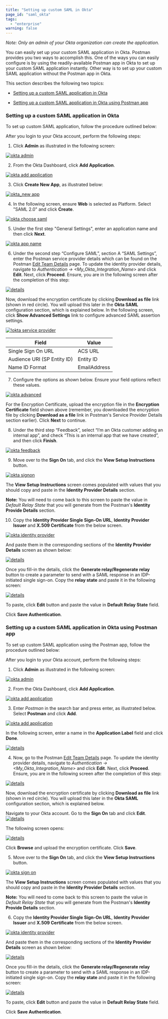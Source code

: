 ```yaml
---
title: "Setting up custom SAML in Okta"
page_id: "saml_okta"
tags: 
  - "enterprise"
warning: false
---
```


*Note: Only an admin of your Okta organization can create the application.*

You can easily set up your custom SAML application in Okta. Postman provides you two ways to accomplish this. One of the ways you can easily configure is by using the readily-available Postman app in Okta to set up your custom SAML application instantly. Other way is to set up your custom SAML application without the Postman app in Okta.

This section describes the following two topics:

* [Setting up a custom SAML application in Okta](#setting-up-a-custom-saml-application-in-okta)

* [Setting up a custom SAML application in Okta using Postman app](#setting-up-a-custom-saml-application-in-okta-using-postman-app)


### Setting up a custom SAML application in Okta

To set up custom SAML application, follow the procedure outlined below: 

After you login to your Okta account, perform the following steps:

1. Click **Admin** as illustrated in the following screen:

[![okta admin](https://s3.amazonaws.com/postman-static-getpostman-com/postman-docs/Okta-SAML2.png)](https://s3.amazonaws.com/postman-static-getpostman-com/postman-docs/Okta-SAML2.png)

2. From the Okta Dashboard, click **Add Application**.

[![okta add application](https://s3.amazonaws.com/postman-static-getpostman-com/postman-docs/Okta-Add-Application1.png)](https://s3.amazonaws.com/postman-static-getpostman-com/postman-docs/Okta-Add-Application1.png) 
  
3. Click **Create New App**, as illustrated below:

[![okta_new app](https://s3.amazonaws.com/postman-static-getpostman-com/postman-docs/Okta-Create-Application1.png)](https://s3.amazonaws.com/postman-static-getpostman-com/postman-docs/Okta-Create-Application1.png)

4. In the following screen, ensure **Web** is selected as Platform. Select "SAML 2.0" and click **Create**.

[![okta choose saml](https://s3.amazonaws.com/postman-static-getpostman-com/postman-docs/Okta-Choose-SAML1.png)](https://s3.amazonaws.com/postman-static-getpostman-com/postman-docs/Okta-Choose-SAML1.png)

5. Under the first step "General Settings", enter an application name and then click **Next**.

[![okta app name](https://s3.amazonaws.com/postman-static-getpostman-com/postman-docs/okta_app_name.png)](https://s3.amazonaws.com/postman-static-getpostman-com/postman-docs/okta_app_name.png)

6. Under the second step “Configure SAML”, section A “SAML Settings”, enter the Postman service provider details which can be found on the Postman [Edit Team Details](https://go.postman.co/settings/team/general) page. To update the identity provider details, navigate to *Authentication -> <My_Okta_Integration_Name>* and click **Edit**. Next, click **Proceed**. Ensure, you are in the following screen after the completion of this step:

[![details](https://s3.amazonaws.com/postman-static-getpostman-com/postman-docs/Okta-IDP-Details.png)](https://s3.amazonaws.com/postman-static-getpostman-com/postman-docs/ENT-identity-provider-details.png)

Now, download the encryption certificate by clicking **Download as file** link (shown in red circle). You will upload this later in the **Okta SAML** configuration section, which is explained below. In the following screen, click **Show Advanced Settings** link to configure advanced SAML assertion settings.

[![!okta service provider](https://s3.amazonaws.com/postman-static-getpostman-com/postman-docs/okta_service_provider.png)](https://s3.amazonaws.com/postman-static-getpostman-com/postman-docs/okta_service_provider.png)

| **Field** | **Value** |
| --- | --- |
| Single Sign On URL | ACS URL |
| Audience URI (SP Entity ID) | Entity ID |
| Name ID Format | EmailAddress |
 
7. Configure the options as shown below. Ensure your field options reflect these values.

[![okta advanced](https://s3.amazonaws.com/postman-static-getpostman-com/postman-docs/Okta-SAML-Adv-Settings.png)](https://s3.amazonaws.com/postman-static-getpostman-com/postman-docs/Okta-SAML-Adv-Settings.png)
 
For the Encryption Certificate, upload the encryption file in the **Encryption Certificate** field shown above (remember, you downloaded the encryption file by clicking **Download as a file** link in Postman's Service Provider Details section earlier). Click **Next** to continue.

8. Under the third step “Feedback”, select “I’m an Okta customer adding an internal app”, and check “This is an internal app that we have created”, and then click **Finish**.

[![okta feedback](https://s3.amazonaws.com/postman-static-getpostman-com/postman-docs/okta_feedback.png)](https://s3.amazonaws.com/postman-static-getpostman-com/postman-docs/okta_feedback.png)
  
9. Move over to the **Sign On** tab, and click the **View Setup Instructions** button.

[![okta signon](https://s3.amazonaws.com/postman-static-getpostman-com/postman-docs/okta_sign_on.png)](https://s3.amazonaws.com/postman-static-getpostman-com/postman-docs/okta_sign_on.png)
  
The **View Setup Instructions** screen comes populated with values that you should copy and paste in the **Identity Provider Details** section. 

**Note:** You will need to come back to this screen to paste the value in *Default Relay State* that you will generate from the Postman's **Identity Provide Details** section. 
  
10. Copy the **Identity Provider Single Sign-On URL**, **Identity Provider Issuer** and **X.509 Certificate** from the below screen.

[![okta identity provider](https://s3.amazonaws.com/postman-static-getpostman-com/postman-docs/okta_identity_provider1.png)](https://s3.amazonaws.com/postman-static-getpostman-com/postman-docs/okta_identity_provider1.png)

And paste them in the corresponding sections of the **Identity Provider Details** screen as shown below:

[![details](https://s3.amazonaws.com/postman-static-getpostman-com/postman-docs/Okta-IDP-Details3.png)](https://s3.amazonaws.com/postman-static-getpostman-com/postman-docs/Okta-IDP-Details3.png)

Once you fill-in the details, click the **Generate relay/Regenerate relay** button to create a parameter to send with a SAML response in an IDP-initiated single sign-on. Copy the **relay state** and paste it in the following screen:

[![details](https://s3.amazonaws.com/postman-static-getpostman-com/postman-docs/Okta-Relay-State1A.png)](https://s3.amazonaws.com/postman-static-getpostman-com/postman-docs/Okta-IDP-Details1A.png)

To paste, click **Edit** button and paste the value in **Default Relay State** field. 

Click **Save Authentication**. 

### Setting up a custom SAML application in Okta using Postman app

To set up custom SAML application using the Postman app, follow the procedure outlined below:

After you login to your Okta account, perform the following steps:

1. Click **Admin** as illustrated in the following screen:

[![okta admin](https://s3.amazonaws.com/postman-static-getpostman-com/postman-docs/Okta-SAML2.png)](https://s3.amazonaws.com/postman-static-getpostman-com/postman-docs/Okta-SAML2.png)

2.  From the Okta Dashboard, click **Add Application**.

[![okta add application](https://s3.amazonaws.com/postman-static-getpostman-com/postman-docs/Okta-Add-Application1.png)](https://s3.amazonaws.com/postman-static-getpostman-com/postman-docs/Okta-Add-Application1.png)

3. Enter *Postman* in the search bar and press enter, as illustrated below. Select **Postman** and click **Add**.  

[![okta add application](https://s3.amazonaws.com/postman-static-getpostman-com/postman-docs/Okta-New-Integ1A.png)](https://s3.amazonaws.com/postman-static-getpostman-com/postman-docs/Okta-New-Integ1A.png)

In the following screen, enter a name in the **Application Label** field and click **Done**.

[![details](https://s3.amazonaws.com/postman-static-getpostman-com/postman-docs/Okta-New-Integ2A.png)](https://s3.amazonaws.com/postman-static-getpostman-com/postman-docs/Okta-New-Integ2A.png)

4. Now, go to the Postman [Edit Team Details](https://go.postman.co/settings/team/general) page. To update the identity provider details, navigate to *Authentication -> <My_Okta_Integration_Name>* and click **Edit**. Next, click **Proceed**. Ensure, you are in the following screen after the completion of this step:

[![details](https://s3.amazonaws.com/postman-static-getpostman-com/postman-docs/Okta-IDP-Details.png)](https://s3.amazonaws.com/postman-static-getpostman-com/postman-docs/ENT-identity-provider-details.png)

Now, download the encryption certificate by clicking **Download as file** link (shown in red circle). You will upload this later in the **Okta SAML** configuration section, which is explained below.

Navigate to your Okta account. Go to the **Sign On** tab and click **Edit**.  
[![details](https://s3.amazonaws.com/postman-static-getpostman-com/postman-docs/Okta-New-Integ3A.png)](https://s3.amazonaws.com/postman-static-getpostman-com/postman-docs/Okta-New-Integ3A.png)

The following screen opens:

[![details](https://s3.amazonaws.com/postman-static-getpostman-com/postman-docs/Okta-New-Integ4A.png)](https://s3.amazonaws.com/postman-static-getpostman-com/postman-docs/Okta-New-Integ4A.png)
     
Click **Browse** and upload the encryption certificate. Click **Save**.

5. Move over to the **Sign On** tab, and click the **View Setup Instructions** button.

[![okta sign on](https://s3.amazonaws.com/postman-static-getpostman-com/postman-docs/okta_sign_on.png)](https://s3.amazonaws.com/postman-static-getpostman-com/postman-docs/okta_sign_on.png)

The **View Setup Instructions** screen comes populated with values that you should copy and paste in the **Identity Provider Details** section.

**Note:** You will need to come back to this screen to paste the value in *Default Relay State* that you will generate from the Postman's **Identity Provide Details** section.

6. Copy the **Identity Provider Single Sign-On URL**, **Identity Provider Issuer** and **X.509 Certificate** from the below screen.

[![okta identity provider](https://s3.amazonaws.com/postman-static-getpostman-com/postman-docs/okta_identity_provider1.png)](https://s3.amazonaws.com/postman-static-getpostman-com/postman-docs/okta_identity_provider1.png)

And paste them in the corresponding sections of the **Identity Provider Details** screen as shown below:

[![details](https://s3.amazonaws.com/postman-static-getpostman-com/postman-docs/Okta-IDP-Details3.png)](https://s3.amazonaws.com/postman-static-getpostman-com/postman-docs/Okta-IDP-Details3.png)

Once you fill-in the details, click the **Generate relay/Regenerate relay** button to create a parameter to send with a SAML response in an IDP-initiated single sign-on. Copy the **relay state** and paste it in the following screen:

[![details](https://s3.amazonaws.com/postman-static-getpostman-com/postman-docs/Okta-Relay-State1A.png)](https://s3.amazonaws.com/postman-static-getpostman-com/postman-docs/Okta-IDP-Details1A.png)

To paste, click **Edit** button and paste the value in **Default Relay State** field. 

Click **Save Authentication**. 
